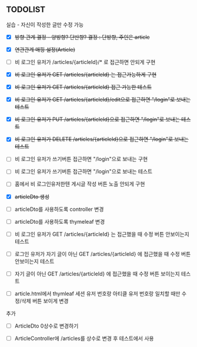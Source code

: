 ## TODOLIST

실습 - 자신이 작성한 글만 수정 가능

- [x] ~~방향 관계 결정 - 양방향? 단반향? 결정 : 단방향, 주인은 article~~
- [x] ~~연관관계 매핑 설정(Article)~~
- [ ] 비 로그인 유저가 /articles/{articleId}/* 로 접근하면 안되게 구현
- [x] ~~비 로그인 유저가 GET /articles/{articleId} 는 접근가능하게 구현~~
- [x] ~~비 로그인 유저가 GET /articles/{articleId} 접근 가능한 테스트~~
- [x] ~~비 로그인 유저가 GET /articles/{articleId}/edit으로 접근하면 "/login"로 보내는 테스트~~
- [x] ~~비 로그인 유저가 PUT /articles/{articleId}으로 접근하면 "/login"로 보내는 테스트~~
- [x] ~~비 로그인 유저가 DELETE /articles/{articleId}으로 접근하면 "/login"로 보내는 테스트~~
- [ ] 비 로그인 유저가 쓰기버튼 접근하면 "/login"으로 보내는 구현
- [ ] 비 로그인 유저가 쓰기버튼 접근하면 "/login"으로 보내는 테스트
- [ ] 홈에서 비 로그인유저한텐 게시글 작성 버튼 노출 안되게 구현
- [x] ~~articleDto 생성~~
- [ ] articleDto를 사용하도록 controller 변경
- [ ] articleDto를 사용하도록 thymeleaf 변경
- [ ] 비 로그인 유저가 GET /articles/{articleId} 는 접근했을 때 수정 버튼 안보이는지 테스트
- [ ] 로그인 유저가 자기 글이 아닌 GET /articles/{articleId} 에 접근했을 때 수정 버튼 안보이는지 테스트
- [ ] 자기 글이 아닌 GET /articles/{articleId} 에 접근했을 때 수정 버튼 보이는지 테스트
- [ ] article.html에서 thymleaf 세션 유저 번호랑 아티클 유저 번호랑 일치할 때만 수정/삭제 버튼 보이게 변경



추가 

- [ ] ArticleDto  0상수로 변경하기 
- [ ] ArticleController에 /articles를 상수로 변경 후 테스트에서 사용

